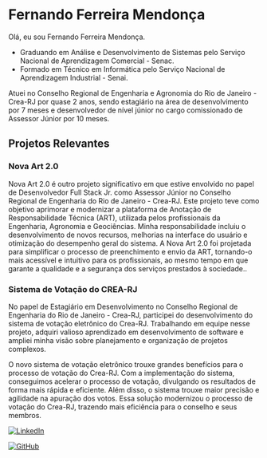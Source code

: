 
# Fernando Ferreira Mendonça

Olá, eu sou Fernando Ferreira Mendonça.

- Graduando em Análise e Desenvolvimento de Sistemas pelo Serviço Nacional de Aprendizagem Comercial - Senac.
- Formado em Técnico em Informática pelo Serviço Nacional de Aprendizagem Industrial - Senai.

Atuei no Conselho Regional de Engenharia e Agronomia do Rio de Janeiro - Crea-RJ por quase 2 anos, sendo estagiário na área de desenvolvimento por 7 meses e desenvolvedor de nível júnior no cargo comissionado de Assessor Júnior por 10 meses. 


## Projetos Relevantes

### Nova Art 2.0

Nova Art 2.0 é outro projeto significativo em que estive envolvido no papel de Desenvolvedor Full Stack Jr. como Assessor Júnior no Conselho Regional de Engenharia do Rio de Janeiro - Crea-RJ. Este projeto teve como objetivo aprimorar e modernizar a plataforma de Anotação de Responsabilidade Técnica (ART), utilizada pelos profissionais da Engenharia, Agronomia e Geociências. Minha responsabilidade incluiu o desenvolvimento de novos recursos, melhorias na interface do usuário e otimização do desempenho geral do sistema. A Nova Art 2.0 foi projetada para simplificar o processo de preenchimento e envio da ART, tornando-o mais acessível e intuitivo para os profissionais, ao mesmo tempo em que garante a qualidade e a segurança dos serviços prestados à sociedade..

### Sistema de Votação do CREA-RJ

No papel de Estagiário em Desenvolvimento no Conselho Regional de Engenharia do Rio de Janeiro - Crea-RJ, participei do desenvolvimento do sistema de votação eletrônico do Crea-RJ. Trabalhando em equipe nesse projeto, adquiri valioso aprendizado em desenvolvimento de software e ampliei minha visão sobre planejamento e organização de projetos complexos.

O novo sistema de votação eletrônico trouxe grandes benefícios para o processo de votação do Crea-RJ. Com a implementação do sistema, conseguimos acelerar o processo de votação, divulgando os resultados de forma mais rápida e eficiente. Além disso, o sistema trouxe maior precisão e agilidade na apuração dos votos. Essa solução modernizou o processo de votação do Crea-RJ, trazendo mais eficiência para o conselho e seus membros.

[![LinkedIn](https://img.shields.io/badge/LinkedIn-0077B5?style=for-the-badge&logo=linkedin&logoColor=white)](https://www.linkedin.com/in/fernando11000/)

 [![GitHub](https://img.shields.io/badge/GitHub-100000?style=for-the-badge&logo=github&logoColor=white)](https://github.com/Fernando11K/)
